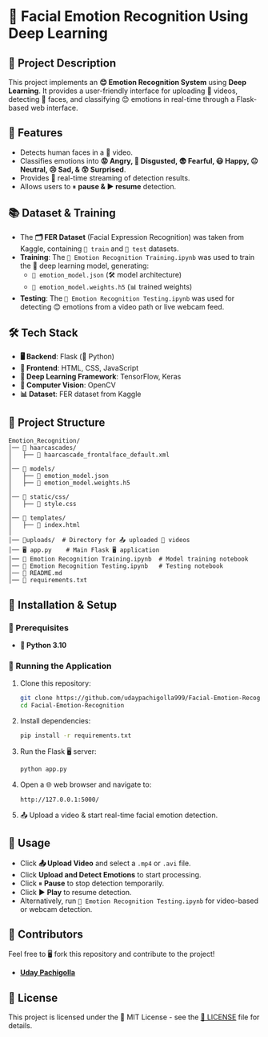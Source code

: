 # 🤖 Facial Emotion Recognition Using Deep Learning

## 📌 Project Description
This project implements an **😊 Emotion Recognition System** using **Deep Learning**. It provides a user-friendly interface for uploading 🎥 videos, detecting 👀 faces, and classifying 😊 emotions in real-time through a Flask-based web interface.

## 🌟 Features
- Detects human faces in a 🎥 video.
- Classifies emotions into **😡 Angry, 🤢 Disgusted, 😨 Fearful, 😃 Happy, 😐 Neutral, 😢 Sad, & 😲 Surprised**.
- Provides 📡 real-time streaming of detection results.
- Allows users to ⏸ **pause & ▶ resume** detection.

## 📚 Dataset & Training
- The **🗂 FER Dataset** (Facial Expression Recognition) was taken from Kaggle, containing `📂 train` and `📂 test` datasets.
- **Training**: The `📜 Emotion Recognition Training.ipynb` was used to train the 🧠 deep learning model, generating:
  - `📜 emotion_model.json` (🛠 model architecture)
  - `📜 emotion_model.weights.h5` (📊 trained weights)
- **Testing**: The `📜 Emotion Recognition Testing.ipynb` was used for detecting 😊 emotions from a video path or live webcam feed.

## 🛠 Tech Stack
- **🖥 Backend**: Flask (🐍 Python)
- **🎨 Frontend**: HTML, CSS, JavaScript
- **🤖 Deep Learning Framework**: TensorFlow, Keras
- **👀 Computer Vision**: OpenCV
- **📊 Dataset**: FER dataset from Kaggle

## 📂 Project Structure
```
Emotion_Recognition/
│── 📂 haarcascades/
│   ├── 📜 haarcascade_frontalface_default.xml
│
│── 📂 models/
│   ├── 📜 emotion_model.json
│   ├── 📜 emotion_model.weights.h5
│
│── 📂 static/css/
│   ├── 🎨 style.css
│
│── 📂 templates/
│   ├── 📝 index.html
│
│── 📂uploads/  # Directory for 📤 uploaded 🎥 videos
│── 🖥 app.py    # Main Flask 🖥 application
│── 📜 Emotion Recognition Training.ipynb  # Model training notebook
│── 📜 Emotion Recognition Testing.ipynb   # Testing notebook
│── 📜 README.md
│── 📜 requirements.txt
```

## 🔧 Installation & Setup
### 📌 Prerequisites
- **🐍 Python 3.10**

### 🚀 Running the Application
1. Clone this repository:
    ```sh
    git clone https://github.com/udaypachigolla999/Facial-Emotion-Recognition.git
    cd Facial-Emotion-Recognition
    ```
2. Install dependencies:
    ```sh
    pip install -r requirements.txt
    ```
3. Run the Flask 🖥 server:
    ```sh
    python app.py
    ```
4. Open a 🌐 web browser and navigate to:
    ```
    http://127.0.0.1:5000/
    ```
5. 📤 Upload a video & start real-time facial emotion detection.

## 🎯 Usage
- Click **📤 Upload Video** and select a `.mp4` or `.avi` file.
- Click **Upload and Detect Emotions** to start processing.
- Click ⏸ **Pause** to stop detection temporarily.
- Click ▶ **Play** to resume detection.
- Alternatively, run `📜 Emotion Recognition Testing.ipynb` for video-based or webcam detection.

## 👥 Contributors
Feel free to 🖥 fork this repository and contribute to the project!

- [**Uday Pachigolla**](https://github.com/udaypachigolla999/)

## 📜 License
This project is licensed under the 📜 MIT License - see the [📜 LICENSE](LICENSE) file for details.

